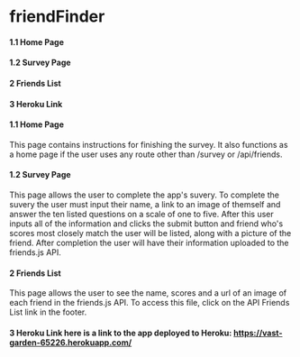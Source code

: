 # friendFinder

#### 1.1 Home Page
#### 1.2 Survey Page

#### 2 Friends List

#### 3 Heroku Link

#### 1.1 Home Page
This page contains instructions for finishing the survey.  It also functions as a home page if the user uses any route other than /survey or /api/friends.

#### 1.2 Survey Page
This page allows the user to complete the app's suvery.  To complete the suvery the user must input their name, a link to an image of themself and answer the ten listed questions
on a scale of one to five.  After this user inputs all of the information and clicks the submit button and friend who's scores most closely match the user will be listed, 
along with a picture of the friend.  After completion the user will have their information uploaded to the friends.js API.

#### 2 Friends List
This page allows the user to see the name, scores and a url of an image of each friend in the friends.js API.  To access this file, click on the API Friends List link in the footer.

#### 3 Heroku Link here is a link to the app deployed to Heroku: https://vast-garden-65226.herokuapp.com/